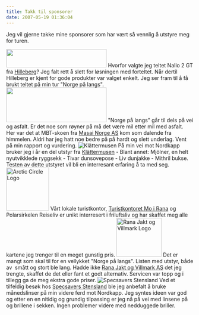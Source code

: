 ```yaml
---
title: Takk til sponsorer
date: 2007-05-19 01:36:04
---
```


Jeg vil gjerne takke mine sponsorer som har vært så vennlig å utstyre meg for turen.

<img src="/uploads/2007/05/hilleberg-300x54.jpg" alt="" title="Hilleberg" width="270" height="49" class="alignnone size-medium wp-image-36" />
Hvorfor valgte jeg teltet Nallo 2 GT fra <a href="http://www.hilleberg.se/EUROPE.HTM">Hilleberg</a>?  Jeg falt rett å slett for løsningen med forteltet. Når dertil Hilleberg er kjent for gode produkter var valget enkelt. Jeg ser fram til å få brukt teltet på min tur "Norge på langs".

<img src="/uploads/2007/05/logo_mbt-300x103.jpg" alt="" title="MTB Logo" width="270" height="93" class="alignnone size-medium wp-image-38" />
"Norge på langs" går til dels på vei og asfalt. Er det noe som røyner på må det være mil etter mil med asfalt. Her var det at MBT-skoen fra <a href="http://www.swissmasai.no/">Masai Norge AS</a> kom som dalende fra himmelen. Aldri har jeg hatt noe bedre på på hardt og slett underlag. Vent på min rapport og vurdering.

<img src="/uploads/2008/08/klattermusen.png" alt="Klättermusen" />
På min vei mot Nordkapp bruker jeg i år en del utstyr fra <a href="http://www.klattermusen.se/">Klättermusen</a> - Blant annet:  Mjölner, en helt nyutvikklede ryggsekk  - Tivar dunsovepose  - Liv dunjakke  - Mithril bukse. Testen av dette utstyret vil bli en interresant erfaring å ta med seg.

<img src="/uploads/2007/05/wwwarctic-circleno-150x150.jpg" alt="Arctic Circle Logo" height="115" width="115" />
Vårt lokale turistkontor, <a href="http://www.arctic-circle.no/">Turistkontoret Mo i Rana</a> og Polarsirkelen Reiseliv er unikt interresert i friluftsliv og har skaffet meg alle kartene jeg trenger til en meget gunstig pris.

<img src="/uploads/2007/05/rana-jakt-og-villmark.png" alt="Rana Jakt og Villmark Logo" height="104" width="121" />
Det er mangt som skal til for en vellykket "Norge på langs". Listen med utstyr, både av  smått og stort ble lang. Hadde ikke <a href="http://www.jaktogvillmark.no/">Rana Jakt og Villmark AS</a> det jeg trengte, skaffet de det eller fant et godt alternativ. Servicen var topp og i tillegg ga de meg ekstra gode priser.

<img src="/uploads/2008/07/stensland.png" alt="Specsavers Stensland"/>
Ved et tilfeldig besøk hos <a href="http://old.monet.no/viggo/interoptik/index2.php?link=visjon">Specsavers Stensland</a> ble jeg anbefalt å bruke månedslinser på min videre ferd mot Nordkapp. Jeg syntes ideen var god og etter en en nitidig og grundig tilpassing er jeg nå på vei med linsene på og brillene i sekken. Ingen problemer videre med nedduggede briller.
